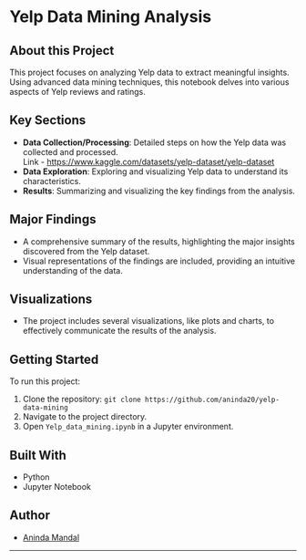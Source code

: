 # Yelp Data Mining Analysis



## About this Project
This project focuses on analyzing Yelp data to extract meaningful insights. Using advanced data mining techniques, this notebook delves into various aspects of Yelp reviews and ratings.

## Key Sections
- **Data Collection/Processing**: Detailed steps on how the Yelp data was collected and processed. </br> Link - https://www.kaggle.com/datasets/yelp-dataset/yelp-dataset
- **Data Exploration**: Exploring and visualizing Yelp data to understand its characteristics.
- **Results**: Summarizing and visualizing the key findings from the analysis.

## Major Findings
- A comprehensive summary of the results, highlighting the major insights discovered from the Yelp dataset.
- Visual representations of the findings are included, providing an intuitive understanding of the data.

## Visualizations
- The project includes several visualizations, like plots and charts, to effectively communicate the results of the analysis.

## Getting Started
To run this project:
1. Clone the repository: `git clone https://github.com/aninda20/yelp-data-mining`
2. Navigate to the project directory.
3. Open `Yelp_data_mining.ipynb` in a Jupyter environment.

## Built With
- Python
- Jupyter Notebook


## Author
- [Aninda Mandal](https://github.com/aninda20)

---

